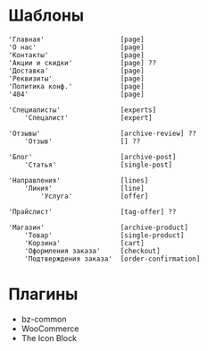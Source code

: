 # Шаблоны

```console
'Главная'                   [page]
'О нас'                     [page]
'Контакты'                  [page]
'Акции и скидки'            [page] ??
'Доставка'                  [page]
'Реквизиты'                 [page]
'Политика конф.'            [page]
'404'                       [page]
```
```console
'Специалисты'               [experts]
    'Спецалист'             [expert]   
```
```console
'Отзывы'                    [archive-review] ??
    'Отзыв'                 [] ??
```
```console
'Блог'                      [archive-post]          
    'Статья'                [single-post]
```
```console
'Направления'               [lines]         
    'Линия'                 [line]
        'Услуга'            [offer]
```
```console
'Прайслист'                 [tag-offer] ??
```
```console
'Магазин'                   [archive-product]
    'Товар'                 [single-product]    
    'Корзина'               [cart]              
    'Оформления заказа'     [checkout]          
    'Подтверждения заказа'  [order-confirmation]
```

# Плагины

- bz-common
- WooCommerce
- The Icon Block